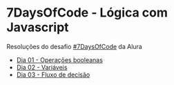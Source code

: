 # 7DaysOfCode - Lógica com Javascript

Resoluções do desafio [#7DaysOfCode](https://7daysofcode.io/) da Alura

- [Dia 01 - Operações booleanas](https://github.com/wilsoniwano/7DaysOfCodeJs/tree/main/01-operacoes-booleanas)
- [Dia 02 - Variáveis](https://github.com/wilsoniwano/7DaysOfCodeJs/tree/main/02-variaveis)
- [Dia 03 - Fluxo de decisão](https://github.com/wilsoniwano/7DaysOfCodeJs/tree/main/03-fluxo-de-decisao)
